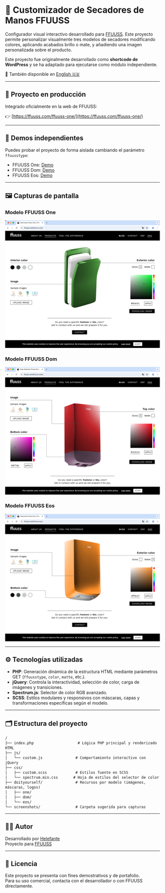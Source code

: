 # 💨 Customizador de Secadores de Manos FFUUSS

Configurador visual interactivo desarrollado para [FFUUSS](https://ffuuss.com). Este proyecto permite personalizar visualmente tres modelos de secadores modificando colores, aplicando acabados brillo o mate, y añadiendo una imagen personalizada sobre el producto.

Este proyecto fue originalmente desarrollado como **shortcode de WordPress** y se ha adaptado para ejecutarse como módulo independiente.

🔁 También disponible en [English 🇬🇧](README.md)

---

## 🔗 Proyecto en producción

Integrado oficialmente en la web de FFUUSS:

👉 [https://ffuuss.com/ffuuss-one/](https://ffuuss.com/ffuuss-one/)

---

## 🧪 Demos independientes

Puedes probar el proyecto de forma aislada cambiando el parámetro `ffuusstype`:

- FFUUSS One: [Demo](https://zeliuk.xyz/doityourself-handdryer-customizer/?ffuusstype=one)  
- FFUUSS Dom: [Demo](https://zeliuk.xyz/doityourself-handdryer-customizer/?ffuusstype=dom)  
- FFUUSS Eos: [Demo](https://zeliuk.xyz/doityourself-handdryer-customizer/?ffuusstype=eos)

---

## 🖼️ Capturas de pantalla

### Modelo FFUUSS One
![FFUUSS One](screenshots/ffuuss-one.png)

### Modelo FFUUSS Dom
![FFUUSS Dom](screenshots/ffuuss-dom.png)

### Modelo FFUUSS Eos
![FFUUSS Eos](screenshots/ffuuss-eos.png)

---

## ⚙️ Tecnologías utilizadas

- **PHP**: Generación dinámica de la estructura HTML mediante parámetros GET (`ffuusstype`, `color`, `matte`, etc.).
- **jQuery**: Controla la interactividad, selección de color, carga de imágenes y transiciones.
- **Spectrum.js**: Selector de color RGB avanzado.
- **SCSS**: Estilos modulares y responsivos con máscaras, capas y transformaciones específicas según el modelo.

---

## 🗂️ Estructura del proyecto

```plaintext
/
├── index.php                    # Lógica PHP principal y renderizado HTML
├── js/
│   └── custom.js               # Comportamiento interactivo con jQuery
├── css/
│   ├── custom.scss             # Estilos fuente en SCSS
│   └── spectrum.min.css       # Hoja de estilos del selector de color
├── doityourself/               # Recursos por modelo (imágenes, máscaras, logos)
│   ├── one/
│   ├── dom/
│   └── eos/
└── screenshots/                # Carpeta sugerida para capturas
```

---

## 👨‍💻 Autor

Desarrollado por [Helefante](https://helefante.com)  
Proyecto para [FFUUSS](https://ffuuss.com)

---

## 📄 Licencia

Este proyecto se presenta con fines demostrativos y de portafolio.  
Para su uso comercial, contacta con el desarrollador o con FFUUSS directamente.
